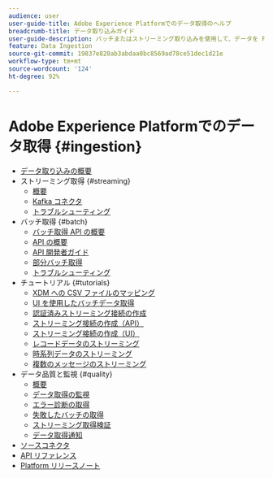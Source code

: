 ```yaml
---
audience: user
user-guide-title: Adobe Experience Platformでのデータ取得のヘルプ
breadcrumb-title: データ取り込みガイド
user-guide-description: バッチまたはストリーミング取り込みを使用して、データを Platform に取り込みます。
feature: Data Ingestion
source-git-commit: 19837e820ab3abdaa0bc8569ad78ce51dec1d21e
workflow-type: tm+mt
source-wordcount: '124'
ht-degree: 92%

---
```



# Adobe Experience Platformでのデータ取得 {#ingestion}

- [データ取り込みの概要](home.md)
- ストリーミング取得 {#streaming}
   - [概要](streaming-ingestion/overview.md)
   - [Kafka コネクタ](streaming-ingestion/kafka.md)
   - [トラブルシューティング](streaming-ingestion/troubleshooting.md)
- バッチ取得 {#batch}
   - [バッチ取得 API の概要](batch-ingestion/getting-started.md)
   - [API の概要](batch-ingestion/overview.md)
   - [API 開発者ガイド](batch-ingestion/api-overview.md)
   - [部分バッチ取得](batch-ingestion/partial.md)
   - [トラブルシューティング](batch-ingestion/troubleshooting.md)
- チュートリアル {#tutorials}
   - [XDM への CSV ファイルのマッピング](tutorials/map-a-csv-file.md)
   - [UI を使用したバッチデータ取得](tutorials/ingest-batch-data.md)
   - [認証済みストリーミング接続の作成](tutorials/create-authenticated-streaming-connection.md)
   - [ストリーミング接続の作成（API）](tutorials/create-streaming-connection.md)
   - [ストリーミング接続の作成（UI）](tutorials/create-streaming-connection-ui.md)
   - [レコードデータのストリーミング](tutorials/streaming-record-data.md)
   - [時系列データのストリーミング](tutorials/streaming-time-series-data.md)
   - [複数のメッセージのストリーミング](tutorials/streaming-multiple-messages.md)
- データ品質と監視 {#quality}
   - [概要](quality/overview.md)
   - [データ取得の監視](quality/monitor-data-ingestion.md)
   - [エラー診断の取得](quality/error-diagnostics.md)
   - [失敗したバッチの取得](quality/retrieve-failed-batches.md)
   - [ストリーミング取得検証](quality/streaming-validation.md)
   - [データ取得通知](quality/subscribe-events.md)
- [ソースコネクタ](source-connectors.md)
- [API リファレンス](https://www.adobe.io/experience-platform-apis/references/data-ingestion/)
- [Platform リリースノート](https://docs.adobe.com/content/help/ja-JP/experience-platform/release-notes/latest.html)

